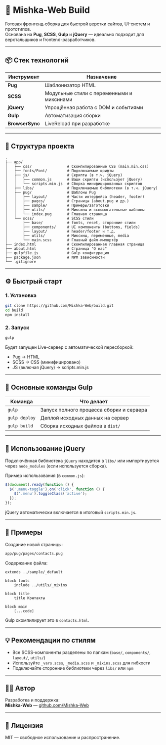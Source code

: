 
# 🚀 Mishka-Web Build

Готовая фронтенд‑сборка для быстрой верстки сайтов, UI-систем и прототипов.  
Основана на **Pug**, **SCSS**, **Gulp** и **jQuery** — идеально подходит для верстальщиков и frontend-разработчиков.

---

## 📦 Стек технологий

| Инструмент    | Назначение                           |
|---------------|--------------------------------------|
| **Pug**       | Шаблонизатор HTML                    |
| **SCSS**      | Модульные стили с переменными и миксинами |
| **jQuery**    | Упрощённая работа с DOM и событиями  |
| **Gulp**      | Автоматизация сборки                 |
| **BrowserSync** | LiveReload при разработке          |

---

## 📁 Структура проекта

```
.
├── app/
│   ├── css/                # Скомпилированные CSS (main.min.css)
│   ├── fonts/Font/         # Подключаемые шрифты
│   ├── js/                 # Скрипты (в т.ч. jQuery)
│   │   ├── common.js       # Ваши скрипты (использует jQuery)
│   │   └── scripts.min.js  # Сборка минифицированных скриптов
│   ├── libs/               # Подключаемые библиотеки (в т.ч. jQuery)
│   ├── pug/                # Шаблоны Pug
│   │   ├── layout/         # Части интерфейса (header, footer)
│   │   ├── pages/          # Страницы (about.pug и др.)
│   │   ├── sample/         # Примеры/заготовки
│   │   ├── utils/          # Миксины и вспомогательные шаблоны
│   │   └── index.pug       # Главная страница
│   └── scss/               # SCSS стили
│       ├── base/           # fonts, reset, сторонние стили
│       ├── components/     # UI компоненты (buttons, fields)
│       ├── layout/         # header/footer и т.д.
│       ├── utils/          # Миксины, переменные, media
│       └── main.scss       # Главный файл-импортёр
├── index.html              # Скомпилированная главная страница
├── about.html              # Страница "О нас"
├── gulpfile.js             # Gulp конфигурация
├── package.json            # NPM зависимости
└── .gitignore
```

---

## ⚙️ Быстрый старт

### 1. Установка

```bash
git clone https://github.com/Mishka-Web/build.git
cd build
npm install
```

### 2. Запуск

```bash
gulp
```

Будет запущен Live-сервер с автоматической пересборкой:

- Pug → HTML
- SCSS → CSS (минифицировано)
- JS (включая jQuery) → scripts.min.js

---

## 🔁 Основные команды Gulp

| Команда        | Что делает                                 |
|----------------|--------------------------------------------|
| `gulp`         | Запуск полного процесса сборки и сервера   |
| `gulp deploy`  | Деплой исходных данных на сервер           |
| `gulp build`   | Сборка исходных файлов в `dist/`           |

---

## 🧩 Использование jQuery

Подключённая библиотека `jQuery` находится в `libs/` или импортируется через `node_modules` (если используется сборка).

Пример использования (в `common.js`):

```js
$(document).ready(function () {
  $('.menu-toggle').on('click', function () {
    $('.menu').toggleClass('active');
  });
});
```

jQuery автоматически включается в итоговый `scripts.min.js`.

---

## 📜 Примеры

Создание новой страницы:

```bash
app/pug/pages/contacts.pug
```

Содержание файла:

```pug
extends ../sample/_default

block tools 
	include ../utils/_mixins

block title
	title Контакты

block main
  	[...code]
```

Gulp скомпилирует это в `contacts.html`.

---

## 💡 Рекомендации по стилям

- Все SCSS-компоненты разделены по папкам (`base/`, `components/`, `layout/`, `utils/`)
- Используйте `_vars.scss`, `_media.scss` и `_mixins.scss` для гибкости
- Подключайте сторонние библиотеки через `libs/` или `npm`

---

## 🧑‍💻 Автор

Разработка и поддержка:  
**Mishka-Web** — [github.com/Mishka-Web](https://github.com/Mishka-Web)

---

## 📄 Лицензия

MIT — свободное использование и распространение.
